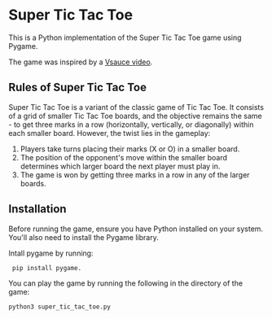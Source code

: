# Super Tic Tac Toe

This is a Python implementation of the Super Tic Tac Toe game using Pygame.

The game was inspired by a [Vsauce video](https://www.youtube.com/shorts/_Na3a1ZrX7c).

## Rules of Super Tic Tac Toe

Super Tic Tac Toe is a variant of the classic game of Tic Tac Toe. It consists of a grid of smaller Tic Tac Toe boards, and the objective remains the same - to get three marks in a row (horizontally, vertically, or diagonally) within each smaller board. However, the twist lies in the gameplay:

1. Players take turns placing their marks (X or O) in a smaller board.
2. The position of the opponent's move within the smaller board determines which larger board the next player must play in.
3. The game is won by getting three marks in a row in any of the larger boards.

## Installation

Before running the game, ensure you have Python installed on your system. You'll also need to install the Pygame library.

Intall pygame by running:

```bash
 pip install pygame.
```

You can play the game by running the following in the directory of the game:

```bash
python3 super_tic_tac_toe.py
```

